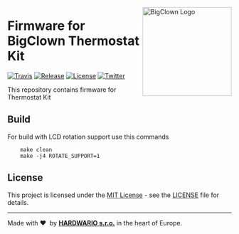 <a href="https://www.bigclown.com/"><img src="https://bigclown.sirv.com/logo.png" width="200" alt="BigClown Logo" align="right"></a>

# Firmware for BigClown Thermostat Kit

[![Travis](https://img.shields.io/travis/bigclownlabs/bcf-kit-wireless-lcd-thermostat/master.svg)](https://travis-ci.org/bigclownlabs/bcf-kit-wireless-lcd-thermostat)
[![Release](https://img.shields.io/github/release/bigclownlabs/bcf-kit-wireless-lcd-thermostat.svg)](https://github.com/bigclownlabs/bcf-kit-wireless-lcd-thermostat/releases)
[![License](https://img.shields.io/github/license/bigclownlabs/bcf-kit-wireless-lcd-thermostat.svg)](https://github.com/bigclownlabs/bcf-kit-wireless-lcd-thermostat/blob/master/LICENSE)
[![Twitter](https://img.shields.io/twitter/follow/BigClownLabs.svg?style=social&label=Follow)](https://twitter.com/BigClownLabs)

This repository contains firmware for Thermostat Kit

## Build

For build with LCD rotation support use this commands

        make clean
        make -j4 ROTATE_SUPPORT=1


## License

This project is licensed under the [MIT License](https://opensource.org/licenses/MIT/) - see the [LICENSE](LICENSE) file for details.

---

Made with &#x2764;&nbsp; by [**HARDWARIO s.r.o.**](https://www.hardwario.com/) in the heart of Europe.
